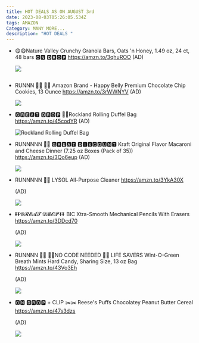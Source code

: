 ```yaml
---
title: HOT DEALS AS ON AUGUST 3rd
date: 2023-08-03T05:26:05.534Z
tags: AMAZON
Category: MANY MORE...
description: "HOT DEALS "
---
```

* 😋😋Nature Valley Crunchy Granola Bars, Oats 'n Honey, 1.49 oz, 24 ct, 48 bars
  🅾🅽 🅳🆁🅾🅿
  https://amzn.to/3qhuROO
  (AD)<!--StartFragment-->

  ![](https://m.media-amazon.com/images/I/81jqOpL8LWL._SL1500_.jpg)

  <!--EndFragment-->

  ![]()
* RUNNN 🏃🏃
  🍪🍪 Amazon Brand - Happy Belly Premium Chocolate Chip Cookies, 13 Ounce
  https://amzn.to/3rWWNYV
  (AD)<!--StartFragment-->

  ![](https://m.media-amazon.com/images/I/71tEudp970L._SL1500_.jpg)

  <!--EndFragment-->
* 🅶🆁🅴🅰🆃 🅳🆁🅾🅿
  💝💝Rockland Rolling Duffel Bag
  https://amzn.to/45codYR
  (AD)<!--StartFragment-->

  ![Rockland Rolling Duffel Bag](https://m.media-amazon.com/images/I/91fjpwNorCL._AC_UY741_.jpg)

  <!--EndFragment-->
* RUNNNNN 🏃🏃
  🅶🆁🅴🅰🆃 🅳🅸🆂🅲🅾🆄🅽🆃 
  Kraft Original Flavor Macaroni and Cheese Dinner (7.25 oz Boxes (Pack of 35)) 
  https://amzn.to/3Qo6eup
  (AD)<!--StartFragment-->

  ![](https://m.media-amazon.com/images/I/81ILQsCSZNL._SL1500_.jpg)

  <!--EndFragment-->
* RUNNNNN 🏃🏃
  LYSOL All-Purpose Cleaner 
  https://amzn.to/3YkA30X 

  (AD)<!--StartFragment-->

  ![](https://m.media-amazon.com/images/I/81S7NjGk8ML._AC_SL1500_.jpg)

  <!--EndFragment-->
* ⏬⏬𝓖𝓡𝓔𝓐𝓣 𝓓𝓡𝓞𝓟 ⏬⏬
  BIC Xtra-Smooth Mechanical Pencils With Erasers 
  https://amzn.to/3DDcd70

  (AD)<!--StartFragment-->

  ![](https://m.media-amazon.com/images/I/81dhLhGOxGL._AC_SL1500_.jpg)

  <!--EndFragment-->
* RUNNNN 🏃🏃
  🚫🚫NO CODE NEEDED 🚫🚫
  LIFE SAVERS Wint-O-Green Breath Mints Hard Candy, Sharing Size, 13 oz Bag 
  https://amzn.to/43Vo3Eh

  (AD)<!--StartFragment-->

  ![](https://m.media-amazon.com/images/I/61LpxDxQ4OL._SL1000_.jpg)

  <!--EndFragment-->
* 🅾🅽 🅳🆁🅾🅿 + CLIP ✂️✂️
  Reese's Puffs Chocolatey Peanut Butter Cereal 
  https://amzn.to/47s3dzs 

  (AD)<!--StartFragment-->

  ![](https://m.media-amazon.com/images/I/81B56MpZMOL._SL1500_.jpg)

  <!--EndFragment-->